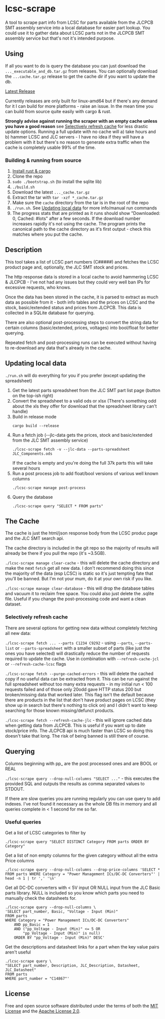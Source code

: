 # lcsc-scrape

A tool to scrape part info from LCSC  for parts available from the JLCPCB SMT assembly service into a local database for easier part lookup. You could use it to gather data about LCSC parts not in the JLCPCB SMT assembly service but that's not it's intended purpose.

## Using

If all you want to do is query the database you can just download the `..._executable_and_db.tar.gz` from releases. You can optionally download the `...cache.tar.gz` release to get the cache dir if you want to update the db. 

[Latest Release](https://github.com/cs2dsb/lcsc-scrape.rs/releases)

Currently releases are only built for linux-amd64 but if there's any demand for it I can build for more platforms - raise an issue. In the mean time you can build from source quite easily with cargo & rust.

**Strongly advise against running the scraper with an empty cache unless you have a good reason** see [Selectively refresh cache](#selectively-refresh-cache) for less drastic update options. Running a full update with no cache will a) take hours and b) hammer LCSC and JLC servers - I have no idea if they will have a problem with it but there's no reason to generate extra traffic when the cache is completely usable 99% of the time.

### Building & running from source

1. [Install rust & cargo](https://www.rust-lang.org/tools/install)
1. Clone the repo
1. `sudo ./bootstrap.sh` (to install the sqlite lib)
1. `./build.sh`
1. Download the latest `..._cache.tar.gz`
1. Extract the tar with `tar -xzf *_cache.tar.gz`
1. Make sure the `cache` directory from the tar is in the root of the repo
1. `./run.sh`. See [Updating local data](#updating-local-data) for more info/manual run commands
1. The progress stats that are printed as it runs should show "Downloaded: 0, Cached: #lots" after a few seconds. If the download number increases rapidly it's not using the cache. The program prints the canonical path to the cache directory as it's first output - check this matches where you put the cache.

## Description

This tool takes a list of LCSC part numbers (C#####) and fetches the LCSC product page and, optionally, the JLC SMT stock and prices.

The http response data is stored in a local cache to avoid hammering LCSC & JLCPCB - I've not had any issues but they could very well ban IPs for excessive requests, who knows.

Once the data has been stored in the cache, it is parsed to extract as much data as possible from it - both info tables and the prices on LCSC and the stock, basic/extended status and prices from JLCPCB. This data is collected in a SQLite database for querying.

There are also optional post-processing steps to convert the string data for certain columns (basic/extended, prices, voltages) into bool/float for better querying.

Repeated fetch and post-processing runs can be executed without having to re-download any data that's already in the cache. 

## Updating local data

`./run.sh` will do everything for you if you prefer (except updating the spreadsheet)

1. Get the latest parts spreadsheet from the JLC SMT part list page (button on the top-ish right)
2. Convert the spreadsheet to a valid ods or xlsx (There's something odd about the xls they offer for download that the spreadsheet library can't handle)
3. Build in release mode 
    ```
    cargo build --release
    ```
3. Run a fetch job (--jlc-data gets the prices, stock and basic/extended from the JLC SMT assembly service)
    ```
    ./lcsc-scrape fetch -v --jlc-data --parts-spreadsheet JLC_Components.ods
    ```
    If the cache is empty and you're doing the full 37k parts this will take several hours
4. Run a post process job to add float/bool versions of various well known columns
    ```
    ./lcsc-scrape manage post-process
    ```
5. Query the database
    ```
    ./lcsc-scrape query "SELECT * FROM parts"
    ```

## The Cache

The cache is just the html/json response body from the LCSC produc page and the JLC SMT search api.

The cache directory is included in the git repo so the majority of results will already be there if you pull the repo (it's ~3.5GB).

`./lcsc-scrape manage clear-cache` - this will delete the cache directory and make the next `fetch` get all new data. I don't recommend doing this since the majority of the data (esp LCSC) is static so it's just tempting fate that you'll be banned. But I'm not your mum, do it at your own risk if you like.

`./lcsc-scrape manage clear-database` - this will drop the database tables and vacuum it to reclaim free space. You could also just delete the .sqlite file. Useful if you change the post-processing code and want a clean dataset.

### Selectively refresh cache

There are several options for getting new data without completely fetching all new data:

`./lcsc-scrape fetch ... --parts C1234 C9292` - using `--parts`, `--parts-list` or `--parts-spreadsheet` with a smaller subset of parts (like just the ones you have selected) will drastically reduce the number of requests required to update the cache. Use in combination with `--refresh-cache-jcl` or `--refresh-cache-lcsc` flags

`./lcsc-scrape fetch --purge-cached-errors` - this will delete the cached copy if no useful data can be extracted from it. This can be run against the full spreadsheet without too many extra requests - in my initial run < 100 requests failed and of those only 20odd gave HTTP status 200 but broken/missing data that worked later. This flag isn't the default because there are products in the list that don't have product pages on LCSC (they show up in search but there's nothing to click on) and I didn't want to keep searching for those known missing/defunct products.

`./lcsc-scrape fetch --refresh-cache-jlc` - this will ignore cached data when getting data from JLCPCB. This is useful if you want up to date stock/price info. The JLCPCB api is much faster than LCSC so doing this doesn't take that long. The risk of being banned is still there of course.

## Querying 

Columns beginning with pp_ are the post processed ones and are BOOL or REAL 

`./lcsc-scrape query --drop-null-columns "SELECT ..."` - this executes the provided SQL and outputs the results as comma separated values to STDOUT.

If there are slow queries you are running regularly you can use query to add indexes. I've not found it necessary as the whole DB fits in memory and all queries complete in < 1 second for me so far.

### Useful queries

Get a list of LCSC categories to filter by
```
./lcsc-scrape query "SELECT DISTINCT Category FROM parts ORDER BY Category"
```


Get a list of non empty columns for the given category without all the extra Price columns
```
./lcsc-scrape query --drop-null-columns --drop-price-columns 'SELECT * FROM parts WHERE Category = "Power Management ICs/DC-DC Converters"' | head -n 1 | tr ',' '\n'
```


Get all DC-DC converters with < 5V input OR NULL input from the JLC Basic parts library. NULL is included so you know which parts you need to manually check the datasheets for.

```
./lcsc-scrape query --drop-null-columns \
'SELECT part_number, Basic, "Voltage - Input (Min)"
FROM parts 
WHERE Category = "Power Management ICs/DC-DC Converters"
    AND pp_Basic = 1 
    AND ("pp_Voltage - Input (Min)" <= 5 OR 
        "pp_Voltage - Input (Min)" is null)
    ORDER BY "pp_Voltage - Input (Min)" DESC'
```

Get the descriptions and datasheet links for a part when the key value pairs aren't useful
```
./lcsc-scrape query \
"SELECT part_number, Description, JLC_Description, Datasheet, JLC_Datasheet"
FROM parts 
WHERE part_number = "C14867"'
```

## License

Free and open source software distributed under the terms of both the [MIT License][lm] and the [Apache License 2.0][la].

[lm]: LICENSE-MIT
[la]: LICENSE-APACHE
